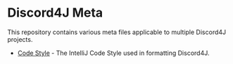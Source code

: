 # Discord4J Meta

This repository contains various meta files applicable to multiple Discord4J projects. 

* [Code Style](./Discord4J.xml) - The IntelliJ Code Style used in formatting Discord4J.

